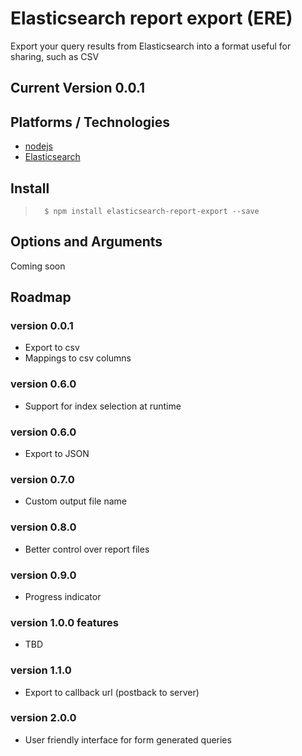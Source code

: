 # Elasticsearch report export (ERE)
Export your query results from Elasticsearch into a format useful for sharing, such as CSV

## Current Version 0.0.1

## Platforms / Technologies
* [nodejs](http://nodejs.org/)
* [Elasticsearch](https://www.elastic.co/products/elasticsearch)

## Install
>       $ npm install elasticsearch-report-export --save

## Options and Arguments
Coming soon

## Roadmap

### version 0.0.1
* Export to csv
* Mappings to csv columns

### version 0.6.0
* Support for index selection at runtime

### version 0.6.0
* Export to JSON

### version 0.7.0
* Custom output file name

### version 0.8.0
* Better control over report files

### version 0.9.0
* Progress indicator

### version 1.0.0 features
* TBD

### version 1.1.0
* Export to callback url (postback to server)
    
### version 2.0.0
* User friendly interface for form generated queries